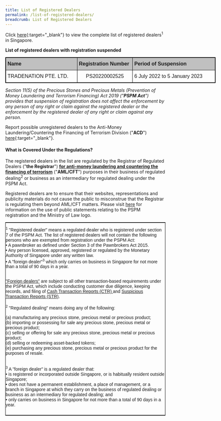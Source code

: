 ```yaml
---
title: List of Registered Dealers
permalink: /list-of-registered-dealers/
breadcrumb: List of Registered Dealers
---
```

Click [here](/files/List%20of%20Registered%20Dealers.pdf){:target="_blank"} to view the complete list of registered dealers<sup>1</sup> in Singapore. 

**List of registered dealers with registration suspended**

<table style="border-collapse:collapse;border-spacing:0;table-layout: fixed; width: 662px" class="tg"><colgroup><col style="width: 228px"><col style="width: 176px"><col style="width: 265px"></colgroup><thead><tr><th style="background-color:#c0c0c0;border-color:black;border-style:solid;border-width:1px;font-family:Arial, sans-serif;font-size:16px;font-weight:bold;overflow:hidden;padding:10px 5px;text-align:left;vertical-align:top;word-break:normal">Name</th><th style="background-color:#c0c0c0;border-color:black;border-style:solid;border-width:1px;font-family:Arial, sans-serif;font-size:16px;font-weight:bold;overflow:hidden;padding:10px 5px;text-align:left;vertical-align:top;word-break:normal">Registration Number</th><th style="background-color:#c0c0c0;border-color:black;border-style:solid;border-width:1px;font-family:Arial, sans-serif;font-size:16px;font-weight:bold;overflow:hidden;padding:10px 5px;text-align:left;vertical-align:top;word-break:normal">Period of Suspension</th></tr></thead><tbody><tr><td style="border-color:black;border-style:solid;border-width:1px;font-family:Arial, sans-serif;font-size:16px;overflow:hidden;padding:10px 5px;text-align:left;vertical-align:top;word-break:normal">TRADENATION PTE. LTD.</td><td style="border-color:black;border-style:solid;border-width:1px;font-family:Arial, sans-serif;font-size:16px;overflow:hidden;padding:10px 5px;text-align:center;vertical-align:top;word-break:normal">PS20220002525</td><td style="border-color:black;border-style:solid;border-width:1px;font-family:Arial, sans-serif;font-size:16px;overflow:hidden;padding:10px 5px;text-align:left;vertical-align:top;word-break:normal">6 July 2022 to 5 January 2023</td></tr></tbody></table>

<i>Section 11(5) of the Precious Stones and Precious Metals (Prevention of Money Laundering and Terrorism Financing) Act 2019 ("**PSPM Act**") provides that suspension of registration does not affect the enforcement by any person of any right or claim against the registered dealer or the enforcement by the registered dealer of any right or claim against any person.</i>

Report possible unregistered dealers to the Anti-Money Laundering/Countering the Financing of Terrorism Division ("**ACD**") [here](https://www.go.gov.sg/contactminlaw){:target="_blank"}.

#### <a id="What is Covered Under the Regulations?"></a> What is Covered Under the Regulations?

The registered dealers in the list are regulated by the Registrar of Regulated Dealers ("**the Registrar**") **<u>for anti-money laundering and countering the financing of terrorism</u>** ("**AML/CFT**") purposes in their business of regulated dealing<sup>2</sup> or business as an intermediary for regulated dealing under the PSPM Act.  

Registered dealers are to ensure that their websites, representations and publicity materials do not cause the public to misconstrue that the Registrar is regulating them beyond AML/CFT matters. Please visit [here](/Regulation-Coverage/) for information on the use of public statements relating to the PSPM registration and the Ministry of Law logo.  
 
<style type="text/css">
.tg  {border-collapse:collapse;border-spacing:0;border-width:1px;border-style:solid;border-color:black;margin:0px auto;}
.tg td{font-family:Arial, sans-serif;font-size:14px;padding:10px 0px;border-style:solid;border-width:0px;overflow:hidden;word-break:normal;}
.tg th{font-family:Arial, sans-serif;font-size:14px;font-weight:normal;padding:10px 0px;border-style:solid;border-width:0px;overflow:hidden;word-break:normal;}
.tg .tg-0pky{border-color:inherit;text-align:left;vertical-align:top}
@media screen and (max-width: 767px) {.tg {width: auto !important;}.tg col {width: auto !important;}.tg-wrap {overflow-x: auto;-webkit-overflow-scrolling: touch;margin: auto 0px;}}</style>
<div class="tg-wrap"><table class="tg">
  <tr>
    <td class="tg-0pky"><sup>1</sup> "Registered dealer" means a regulated dealer who is registered under section 7 of the PSPM Act. The list of registered dealers will not contain the following persons who are exempted from registration under the PSPM Act:<br> 
• A pawnbroker as defined under Section 3 of the Pawnbrokers Act 2015.<br> 
• Any person licensed, approved, registered or regulated by the Monetary Authority of Singapore under any written law.<br> 
• A "foreign dealer"<sup>3</sup> which only carries on business in Singapore for not more than a total of 90 days in a year.<br><br>

<a href="https://acd.mlaw.gov.sg/regulatory-regime/#Regulatory%20Compliance%20for%20Foreign%20Dealers" target="_blank">"Foreign dealers"</a> are subject to all other transaction-based requirements under the PSPM Act, which include conducting customer due diligence, keeping records, and filing of <a href="https://www.police.gov.sg/advisories/crime/commercial-crimes/suspicious-transaction-reporting-office" target="_blank">Cash Transaction Reports (CTR) </a> and <a href="https://www.police.gov.sg/advisories/crime/commercial-crimes/suspicious-transaction-reporting-office" target="_blank">Suspicious Transaction Reports (STR)</a>.<br><br> <sup>2</sup> "Regulated dealing" means doing any of the following:<br> 

(a) manufacturing any precious stone, precious metal or precious product;<br> 
(b) importing or possessing for sale any precious stone, precious metal or precious product;<br> 
(c) selling or offering for sale any precious stone, precious metal or precious product;<br> 
(d) selling or redeeming asset-backed tokens;<br> 
(e) purchasing any precious stone, precious metal or precious product for the purposes of resale. <br><br> 

<sup>3</sup> A "foreign dealer" is a regulated dealer that:<br> 
• is registered or incorporated outside Singapore, or is habitually resident outside Singapore;<br> 
• does not have a permanent establishment, a place of management, or a branch in Singapore at which they carry on the business of regulated dealing or business as an intermediary for regulated dealing; and<br> 
• only carries on business in Singapore for not more than a total of 90 days in a year.<br></td>
  </tr>
</table></div>
